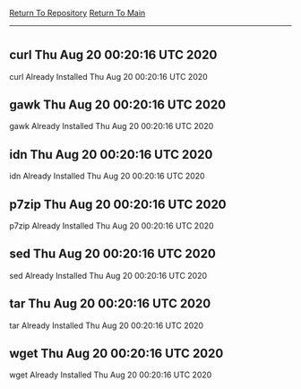 [Return To Repository](https://github.com/deathbybandaid/piholeparser/)
[Return To Main](https://github.com/deathbybandaid/piholeparser/blob/master/RecentRunLogs/Mainlog.md)
____________________________________
# 
## curl Thu Aug 20 00:20:16 UTC 2020
curl Already Installed Thu Aug 20 00:20:16 UTC 2020
## gawk Thu Aug 20 00:20:16 UTC 2020
gawk Already Installed Thu Aug 20 00:20:16 UTC 2020
## idn Thu Aug 20 00:20:16 UTC 2020
idn Already Installed Thu Aug 20 00:20:16 UTC 2020
## p7zip Thu Aug 20 00:20:16 UTC 2020
p7zip Already Installed Thu Aug 20 00:20:16 UTC 2020
## sed Thu Aug 20 00:20:16 UTC 2020
sed Already Installed Thu Aug 20 00:20:16 UTC 2020
## tar Thu Aug 20 00:20:16 UTC 2020
tar Already Installed Thu Aug 20 00:20:16 UTC 2020
## wget Thu Aug 20 00:20:16 UTC 2020
wget Already Installed Thu Aug 20 00:20:16 UTC 2020
